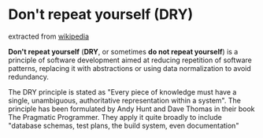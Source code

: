 # Don't repeat yourself (DRY)

extracted from [wikipedia](https://en.wikipedia.org/wiki/Don%27t_repeat_yourself)

**Don't repeat yourself** (**DRY**, or sometimes **do not repeat yourself**) is a principle of software development aimed at reducing repetition of software patterns, replacing it with abstractions or using data normalization to avoid redundancy.

The DRY principle is stated as "Every piece of knowledge must have a single, unambiguous, authoritative representation within a system". The principle has been formulated by Andy Hunt and Dave Thomas in their book The Pragmatic Programmer. They apply it quite broadly to include "database schemas, test plans, the build system, even documentation"
